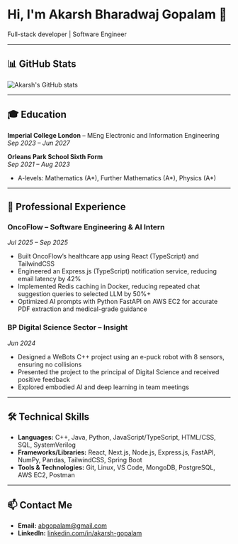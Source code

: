 # Hi, I'm Akarsh Bharadwaj Gopalam 👋

Full-stack developer | Software Engineer

---
## 📊 GitHub Stats

![Akarsh's GitHub stats](https://github-readme-stats.vercel.app/api?username=luqeei1&show_icons=true&theme=radical)

---
## 🎓 Education

**Imperial College London** – MEng Electronic and Information Engineering  
*Sep 2023 – Jun 2027*

**Orleans Park School Sixth Form**  
*Sep 2021 – Aug 2023*  
- A-levels: Mathematics (A*), Further Mathematics (A*), Physics (A*)

---

## 💼 Professional Experience

### **OncoFlow** – Software Engineering & AI Intern  
*Jul 2025 – Sep 2025*  
- Built OncoFlow’s healthcare app using React (TypeScript) and TailwindCSS  
- Engineered an Express.js (TypeScript) notification service, reducing email latency by 42%  
- Implemented Redis caching in Docker, reducing repeated chat suggestion queries to selected LLM by 50%+  
- Optimized AI prompts with Python FastAPI on AWS EC2 for accurate PDF extraction and medical-grade guidance  

### **BP Digital Science Sector** – Insight  
*Jun 2024*  
- Designed a WeBots C++ project using an e-puck robot with 8 sensors, ensuring no collisions  
- Presented the project to the principal of Digital Science and received positive feedback  
- Explored embodied AI and deep learning in team meetings  

---

## 🛠️ Technical Skills

- **Languages:** C++, Java, Python, JavaScript/TypeScript, HTML/CSS, SQL, SystemVerilog
- **Frameworks/Libraries:** React, Next.js, Node.js, Express.js, FastAPI, NumPy, Pandas, TailwindCSS, Spring Boot  
- **Tools & Technologies:** Git, Linux, VS Code, MongoDB, PostgreSQL, AWS EC2, Postman  

---

## 📫 Contact Me

- **Email:** abgopalam@gmail.com  
- **LinkedIn:** [linkedin.com/in/akarsh-gopalam](https://www.linkedin.com/in/akarsh-gopalam/)

